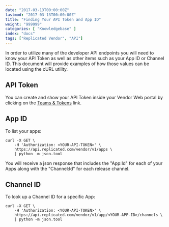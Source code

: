 ```yaml
---
date: "2017-03-13T00:00:00Z"
lastmod: "2017-03-13T00:00:00Z"
title: "Finding Your API Token and App ID"
weight: "999999"
categories: [ "Knowledgebase" ]
index: "docs"
tags: ["Replicated Vendor", "API"]
---
```


In order to utilize many of the developer API endpoints you will need to know your API Token as well as other items such as your App ID or Channel ID. This document will provide examples of how those values can be located using the cURL utility.

## API Token
You can create and show your API Token inside your Vendor Web portal by clicking on the [Teams & Tokens](https://vendor.replicated.com/#/team) link.

## App ID
To list your apps:

```shell
curl -X GET \
    -H 'Authorization: <YOUR-API-TOKEN>' \
    https://api.replicated.com/vendor/v1/apps \
    | python -m json.tool
```

You will receive a json response that includes the "App:Id" for each of your Apps along with the "Channel:Id" for each release channel.

## Channel ID
To look up a Channel ID for a specific App:

```shell
curl -X GET \
    -H 'Authorization: <YOUR-API-TOKEN>' \
    https://api.replicated.com/vendor/v1/app/<YOUR-APP-ID>/channels \
    | python -m json.tool
```
